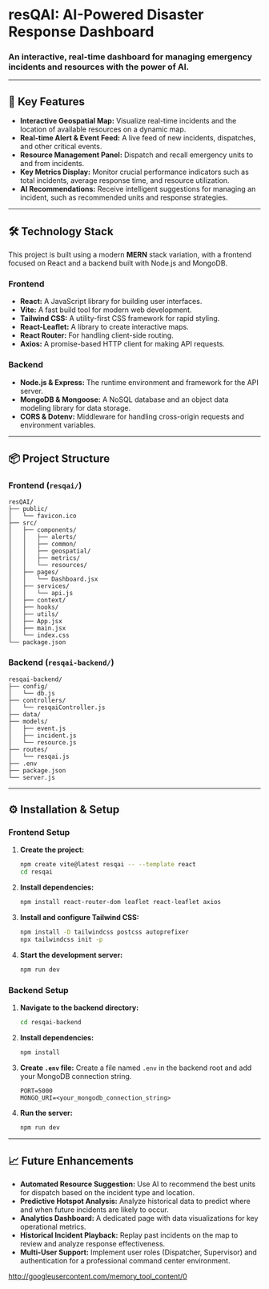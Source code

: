 # resQAI: AI-Powered Disaster Response Dashboard

### An interactive, real-time dashboard for managing emergency incidents and resources with the power of AI.

-----

## 🚀 Key Features

  * **Interactive Geospatial Map:** Visualize real-time incidents and the location of available resources on a dynamic map.
  * **Real-time Alert & Event Feed:** A live feed of new incidents, dispatches, and other critical events.
  * **Resource Management Panel:** Dispatch and recall emergency units to and from incidents.
  * **Key Metrics Display:** Monitor crucial performance indicators such as total incidents, average response time, and resource utilization.
  * **AI Recommendations:** Receive intelligent suggestions for managing an incident, such as recommended units and response strategies.

-----

## 🛠️ Technology Stack

This project is built using a modern **MERN** stack variation, with a frontend focused on React and a backend built with Node.js and MongoDB.

### Frontend

  * **React:** A JavaScript library for building user interfaces.
  * **Vite:** A fast build tool for modern web development.
  * **Tailwind CSS:** A utility-first CSS framework for rapid styling.
  * **React-Leaflet:** A library to create interactive maps.
  * **React Router:** For handling client-side routing.
  * **Axios:** A promise-based HTTP client for making API requests.

### Backend

  * **Node.js & Express:** The runtime environment and framework for the API server.
  * **MongoDB & Mongoose:** A NoSQL database and an object data modeling library for data storage.
  * **CORS & Dotenv:** Middleware for handling cross-origin requests and environment variables.

-----

## 📦 Project Structure

### Frontend (`resqai/`)

```
resQAI/
├── public/
│   └── favicon.ico
├── src/
│   ├── components/
│   │   ├── alerts/
│   │   ├── common/
│   │   ├── geospatial/
│   │   ├── metrics/
│   │   └── resources/
│   ├── pages/
│   │   └── Dashboard.jsx
│   ├── services/
│   │   └── api.js
│   ├── context/
│   ├── hooks/
│   ├── utils/
│   ├── App.jsx
│   ├── main.jsx
│   └── index.css
└── package.json
```

### Backend (`resqai-backend/`)

```
resqai-backend/
├── config/
│   └── db.js
├── controllers/
│   └── resqaiController.js
├── data/
├── models/
│   ├── event.js
│   ├── incident.js
│   └── resource.js
├── routes/
│   └── resqai.js
├── .env
├── package.json
└── server.js
```

-----

## ⚙️ Installation & Setup

### Frontend Setup

1.  **Create the project:**
    ```bash
    npm create vite@latest resqai -- --template react
    cd resqai
    ```
2.  **Install dependencies:**
    ```bash
    npm install react-router-dom leaflet react-leaflet axios
    ```
3.  **Install and configure Tailwind CSS:**
    ```bash
    npm install -D tailwindcss postcss autoprefixer
    npx tailwindcss init -p
    ```
4.  **Start the development server:**
    ```bash
    npm run dev
    ```

### Backend Setup

1.  **Navigate to the backend directory:**
    ```bash
    cd resqai-backend
    ```
2.  **Install dependencies:**
    ```bash
    npm install
    ```
3.  **Create `.env` file:**
    Create a file named `.env` in the backend root and add your MongoDB connection string.
    ```
    PORT=5000
    MONGO_URI=<your_mongodb_connection_string>
    ```
4.  **Run the server:**
    ```bash
    npm run dev
    ```

-----

## 📈 Future Enhancements

  * **Automated Resource Suggestion:** Use AI to recommend the best units for dispatch based on the incident type and location.
  * **Predictive Hotspot Analysis:** Analyze historical data to predict where and when future incidents are likely to occur.
  * **Analytics Dashboard:** A dedicated page with data visualizations for key operational metrics.
  * **Historical Incident Playback:** Replay past incidents on the map to review and analyze response effectiveness.
  * **Multi-User Support:** Implement user roles (Dispatcher, Supervisor) and authentication for a professional command center environment.

http://googleusercontent.com/memory_tool_content/0
